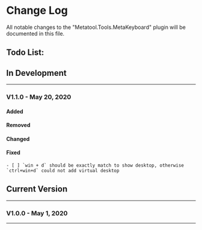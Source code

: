 # Change Log
All notable changes to the "Metatool.Tools.MetaKeyboard" plugin will be documented in this file.

## Todo List:
## In Development
---
### V1.1.0 - May 20, 2020
#### Added
#### Removed
#### Changed
#### Fixed
    - [ ] `win + d` should be exactly match to show desktop, otherwise `ctrl+win+d` could not add virtual desktop

## Current Version
---
### V1.0.0 - May 1, 2020

---